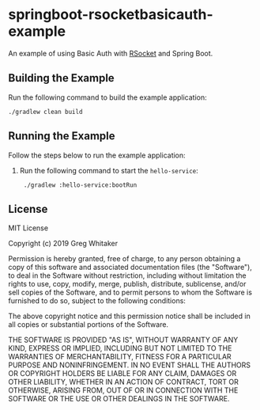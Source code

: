 # springboot-rsocketbasicauth-example
An example of using Basic Auth with [RSocket](http://rsocket.io) and Spring Boot.

## Building the Example
Run the following command to build the example application:

    ./gradlew clean build
    
## Running the Example
Follow the steps below to run the example application:

1. Run the following command to start the `hello-service`:

        ./gradlew :hello-service:bootRun

## License
MIT License

Copyright (c) 2019 Greg Whitaker

Permission is hereby granted, free of charge, to any person obtaining a copy
of this software and associated documentation files (the "Software"), to deal
in the Software without restriction, including without limitation the rights
to use, copy, modify, merge, publish, distribute, sublicense, and/or sell
copies of the Software, and to permit persons to whom the Software is
furnished to do so, subject to the following conditions:

The above copyright notice and this permission notice shall be included in all
copies or substantial portions of the Software.

THE SOFTWARE IS PROVIDED "AS IS", WITHOUT WARRANTY OF ANY KIND, EXPRESS OR
IMPLIED, INCLUDING BUT NOT LIMITED TO THE WARRANTIES OF MERCHANTABILITY,
FITNESS FOR A PARTICULAR PURPOSE AND NONINFRINGEMENT. IN NO EVENT SHALL THE
AUTHORS OR COPYRIGHT HOLDERS BE LIABLE FOR ANY CLAIM, DAMAGES OR OTHER
LIABILITY, WHETHER IN AN ACTION OF CONTRACT, TORT OR OTHERWISE, ARISING FROM,
OUT OF OR IN CONNECTION WITH THE SOFTWARE OR THE USE OR OTHER DEALINGS IN THE
SOFTWARE.